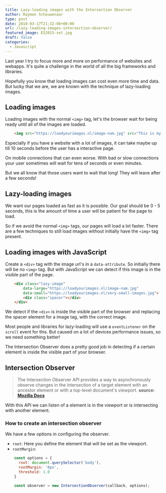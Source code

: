 ```yaml
---
title: Lazy-loading images with the Intersection Observer
author: Raymon Schouwenaar
type: post
date: 2018-03-17T21:32:08+00:00
url: /lazy-loading-images-intersection-observer/
featured_image: ES2015-set.jpg
draft: false
categories:
  - Javascript
---
```


Last year I try to focus more and more on performance of websites and webapps. It's quite a challenge in the world of all the big frameworks and libraries.

Hopefully you know that loading images can cost even more time and data. But lucky that we are, we are known with the technique of lazy-loading images.

<!--more-->

## Loading images
Loading images with the normal `<img>` tag, let's the browser wait for being ready until all of the images are loaded.

```html
	<img src="https://loadyourimages.nl/image-nam.jpg" src="This is my awesome image">
```

Especially if you have a website with a lot of images, it can take maybe up till 10 seconds before the user has a interactive page.

On mobile connections that can even worse. With bad or slow connections your user sometimes will wait for tens of seconds or even minutes. 

But we all know that those users want to wait that long! They will leave after a few seconds!

## Lazy-loading images

We want our pages loaded as fast as it is possible. Our goal should be 0 - 5 seconds, this is the amount of time a user will be patient for the page to load.

So if we avoid the normal `<img>` tags, our pages will load a lot faster. There are a few techniques to still load images without initially have the `<img>` tag present.


## Loading images with JavaScript

Create a `<div>` tag with the image url's in a `data-attribute`. So initially there will be no `<img>` tag. But with JavaScript we can detect if this image is in the visible part of the page.

```html
	<div class="lazy-image" 
		data-large="https://loadyourimages.nl/image-nam.jpg" 
		data-small="https://loadyourimages.nl/very-small-images.jpg">
		<div class="spacer"></div>
	</div>
```

We detect if the `<div>` is inside the visible part of the browser and replacing the spacer element for a image tag, with the correct image.

Most people and libraries for lazy-loading will use a `eventListener` on the `scroll` event for this. But caused on a lot of devices performance issues, so we need something better!

The Intersection Observer does a pretty good job in detecting if a certain element is inside the visible part of your browser.

## Intersection Observer
> The Intersection Observer API provides a way to asynchronously observe changes in the intersection of a target element with an ancestor element or with a top-level document's viewport. **source: [Mozilla Docs](https://developer.mozilla.org/en-US/docs/Web/API/Intersection_Observer_API)**

With this API we can listen of a element is in the viewport or is intersecting with another element.

### How to create an intersection observer
We have a few options in configuring the observer.

- `root`: Here you define the element that will be set as the viewport.  
- `rootMargin`:

```javascript
	const options = {
	  root: document.querySelector('body'),
	  rootMargin: '0px',
	  threshold: 1.0
	}

	const observer = new IntersectionObserver(callback, options);
```







